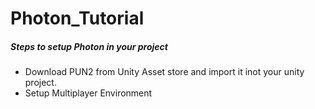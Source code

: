 # Photon_Tutorial

##### Steps to setup Photon in your project
- Download PUN2 from Unity Asset store and import it inot your unity project.
- Setup Multiplayer Environment
